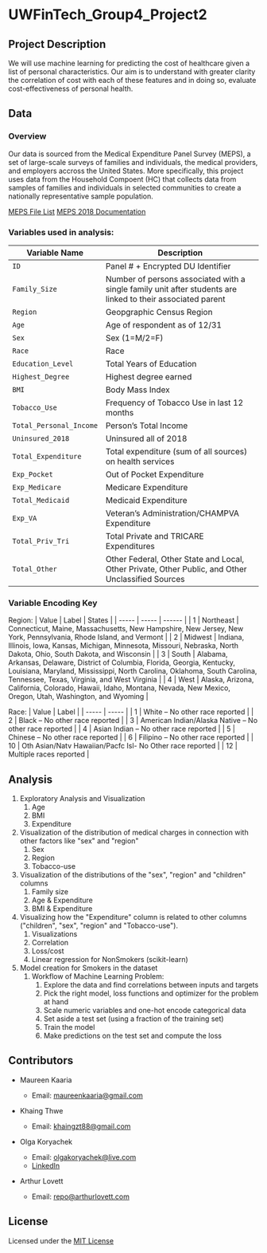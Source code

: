 # UWFinTech_Group4_Project2

## Project Description

We will use machine learning for predicting the cost of healthcare given a list of personal characteristics. Our aim is to understand with greater clarity the correlation of cost with each of these features and in doing so, evaluate cost-effectiveness of personal health. 


## Data

### Overview
Our data is sourced from the Medical Expenditure Panel Survey (MEPS), a set of large-scale surveys of families and individuals, the medical providers, and employers accross the United States. More specifically, this project uses data from the Household Compoent (HC) that collects data from samples of families and individuals in selected communities to create a nationally representative sample population.

[MEPS File List](https://meps.ahrq.gov/mepsweb/data_stats/download_data_files_results.jsp?cboDataYear=All&cboDataTypeY=101%2CConsolidated+Data&buttonYearandDataType=Search) 
[MEPS 2018 Documentation](https://meps.ahrq.gov/data_stats/download_data/pufs/h209/h209doc.shtml#Health2510)

### Variables used in analysis: 
| Variable Name | Description |
--------------| ----------------|
| `ID` | Panel # + Encrypted DU Identifier |
| `Family_Size` | Number of persons associated with a single family unit after students are linked to their associated parent |
| `Region` | Geopgraphic Census Region | 
| `Age` | Age of respondent as of 12/31 |
| `Sex` | Sex (1=M/2=F) | 
| `Race` | Race | 
| `Education_Level` | Total Years of Education |
| `Highest_Degree` | Highest degree earned | 
| `BMI` | Body Mass Index | 
| `Tobacco_Use` | Frequency of Tobacco Use in last 12 months | 
| `Total_Personal_Income` | Person’s Total Income | 
| `Uninsured_2018` | Uninsured all of 2018 | 
| `Total_Expenditure` | Total expenditure (sum of all sources) on health services | 
| `Exp_Pocket` | Out of Pocket Expenditure |
| `Exp_Medicare` | Medicare Expenditure | 
| `Total_Medicaid` | Medicaid Expenditure | 
| `Exp_VA` | Veteran’s Administration/CHAMPVA Expenditure |
| `Total_Priv_Tri` | Total Private and TRICARE Expenditures | 
| `Total_Other` | Other Federal, Other State and Local, Other Private, Other Public, and Other Unclassified Sources | 

### Variable Encoding Key
Region:
| Value | Label | States |
| ----- | ----- | ------ |
| 1 | Northeast | Connecticut, Maine, Massachusetts, New Hampshire, New Jersey, New York, Pennsylvania, Rhode Island, and Vermont |
| 2 | Midwest | Indiana, Illinois, Iowa, Kansas, Michigan, Minnesota, Missouri, Nebraska, North Dakota, Ohio, South Dakota, and Wisconsin |
| 3 | South | Alabama, Arkansas, Delaware, District of Columbia, Florida, Georgia, Kentucky, Louisiana, Maryland, Mississippi, North Carolina, Oklahoma, South Carolina, Tennessee, Texas, Virginia, and West Virginia |
| 4 | West | Alaska, Arizona, California, Colorado, Hawaii, Idaho, Montana, Nevada, New Mexico, Oregon, Utah, Washington, and Wyoming | 

Race:
| Value | Label | 
| ----- | ----- |
| 1 | White – No other race reported |
| 2 | Black – No other race reported |
| 3 | American Indian/Alaska Native – No other race reported |
| 4 | Asian Indian – No other race reported |
| 5 | Chinese – No other race reported |
| 6 | Filipino – No other race reported |
| 10 | Oth Asian/Natv Hawaiian/Pacfc Isl- No Other race reported |
| 12 | Multiple races reported | 


## Analysis

1. Exploratory Analysis and Visualization
	1. Age
	2. BMI
	3. Expenditure
2. Visualization of the distribution of medical charges in connection with other factors like "sex" and "region"
	1. Sex
	2. Region
	3. Tobacco-use
3. Visualization of the distributions of the "sex", "region" and "children" columns
	1. Family size
	2. Age & Expenditure
	3. BMI & Expenditure
4. Visualizing how the "Expenditure" column is related to other columns ("children", "sex", "region" and "Tobacco-use").
	1. Visualizations
	2. Correlation
	3. Loss/cost
	4. Linear regression for NonSmokers (scikit-learn)
5. Model creation for Smokers in the dataset
	1. Workflow of Machine Learning Problem:
		1.  Explore the data and find correlations between inputs and targets
		2.  Pick the right model, loss functions and optimizer for the problem at hand
		3.  Scale numeric variables and one-hot encode categorical data
		4.  Set aside a test set (using a fraction of the training set)
		5.  Train the model
		6.  Make predictions on the test set and compute the loss


## Contributors

* Maureen Kaaria
    * Email: maureenkaaria@gmail.com
 
* Khaing Thwe
    * Email: khaingzt88@gmail.com

* Olga Koryachek
    * Email: olgakoryachek@live.com
    * [LinkedIn](https://www.linkedin.com/in/olga-koryachek-a74b1877/?msgOverlay=true "LinkedIn")

* Arthur Lovett
    * Email: repo@arthurlovett.com


## License

Licensed under the [MIT License](https://choosealicense.com/licenses/mit/)


